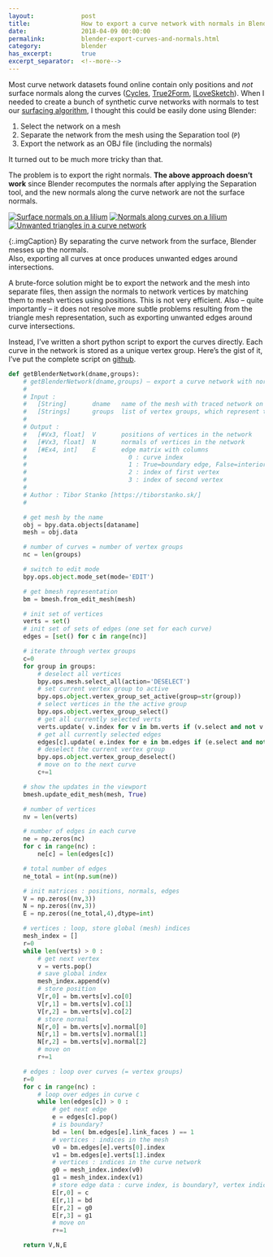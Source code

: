 ```yaml
---
layout:             post
title:              How to export a curve network with normals in Blender
date:               2018-04-09 00:00:00
permalink:          blender-export-curves-and-normals.html
category:           blender
has_excerpt:        true
excerpt_separator:  <!--more-->
---
```


Most curve network datasets found online contain only positions and *not* surface normals along the curves ([Cycles](http://www.cs.wustl.edu/~taoju/zoum/projects/CycleDisc/),
[True2Form](http://www.cs.ubc.ca/~brianxu/publications/true2form/),
[ILoveSketch](http://www.ilovesketch.com/)).
When I needed to create a bunch of synthetic curve networks with normals to test our [surfacing algorithm](/publications/cag2016.html), I thought this could be easily done using Blender:

1. Select the network on a mesh
2. Separate the network from the mesh using the Separation tool (`P`)
3. Export the network as an OBJ file (including the normals)

It turned out to be much more tricky than that.

<!--more-->

The problem is to export the right normals. **The above approach doesn’t work** since Blender recomputes the normals after applying the Separation tool, and the new normals along the curve network are not the surface normals.

<div class="img3grid">
    <a     href="/assets/lilium-normals-surface.png" data-fancybox="gallery">
     <img src="/assets/lilium-normals-surface.png" alt="Surface normals on a lilium"></a>
    <a     href="/assets/lilium-normals-curves.png" data-fancybox="gallery">
     <img src="/assets/lilium-normals-curves.png" alt="Normals along curves on a lilium"></a>
    <a     href="/assets/lilium-unwanted-triangles.png" data-fancybox="gallery">
     <img src="/assets/lilium-unwanted-triangles.png" alt="Unwanted triangles in a curve network"></a>
</div>

{:.imgCaption}
By separating the curve network from the surface, Blender messes up the normals.    
Also, exporting all curves at once produces unwanted edges around intersections.

A brute-force solution might be to export the network and the mesh into separate files, then assign the normals to network vertices by matching them to mesh vertices using positions. This is not very efficient. Also – quite importantly – it does not resolve more subtle problems resulting from the triangle mesh representation, such as exporting unwanted edges around curve intersections.

Instead, I’ve written a short python script to export the curves directly. Each curve in the network is stored as a unique vertex group. Here’s the gist of it, I’ve put the complete script on [github](https://github.com/bbrrck/blendernet).

```python
def getBlenderNetwork(dname,groups):
    # getBlenderNetwork(dname,groups) – export a curve network with normals
    #
    # Input :
    #   [String]       dname   name of the mesh with traced network on it   
    #   [Strings]      groups  list of vertex groups, which represent the curve network
    #
    # Output :
    #   [#Vx3, float]  V       positions of vertices in the network
    #   [#Vx3, float]  N       normals of vertices in the network
    #   [#Ex4, int]    E       edge matrix with columns
    #                            0 : curve index
    #                            1 : True=boundary edge, False=interior edge
    #                            2 : index of first vertex
    #                            3 : index of second vertex
    #
    # Author : Tibor Stanko [https://tiborstanko.sk/]
    #

    # get mesh by the name
    obj = bpy.data.objects[dataname]
    mesh = obj.data

    # number of curves = number of vertex groups
    nc = len(groups)

    # switch to edit mode
    bpy.ops.object.mode_set(mode='EDIT')

    # get bmesh representation
    bm = bmesh.from_edit_mesh(mesh)

    # init set of vertices
    verts = set()
    # init set of sets of edges (one set for each curve)
    edges = [set() for c in range(nc)]

    # iterate through vertex groups
    c=0
    for group in groups:
        # deselect all vertices
        bpy.ops.mesh.select_all(action='DESELECT')
        # set current vertex group to active
        bpy.ops.object.vertex_group_set_active(group=str(group))
        # select vertices in the the active group
        bpy.ops.object.vertex_group_select()
        # get all currently selected verts
        verts.update( v.index for v in bm.verts if (v.select and not v.hide) )
        # get all currently selected edges
        edges[c].update( e.index for e in bm.edges if (e.select and not e.hide) )
        # deselect the current vertex group
        bpy.ops.object.vertex_group_deselect()
        # move on to the next curve
        c+=1

    # show the updates in the viewport
    bmesh.update_edit_mesh(mesh, True)

    # number of vertices
    nv = len(verts)

    # number of edges in each curve
    ne = np.zeros(nc)
    for c in range(nc) :
        ne[c] = len(edges[c])

    # total number of edges
    ne_total = int(np.sum(ne))

    # init matrices : positions, normals, edges
    V = np.zeros((nv,3))
    N = np.zeros((nv,3))
    E = np.zeros((ne_total,4),dtype=int)

    # vertices : loop, store global (mesh) indices
    mesh_index = []
    r=0
    while len(verts) > 0 :
        # get next vertex
        v = verts.pop()
        # save global index
        mesh_index.append(v)
        # store position
        V[r,0] = bm.verts[v].co[0]
        V[r,1] = bm.verts[v].co[1]
        V[r,2] = bm.verts[v].co[2]
        # store normal
        N[r,0] = bm.verts[v].normal[0]
        N[r,1] = bm.verts[v].normal[1]
        N[r,2] = bm.verts[v].normal[2]
        # move on
        r+=1

    # edges : loop over curves (= vertex groups)
    r=0
    for c in range(nc) :
        # loop over edges in curve c
        while len(edges[c]) > 0 :
            # get next edge
            e = edges[c].pop()
            # is boundary?
            bd = len( bm.edges[e].link_faces ) == 1
            # vertices : indices in the mesh
            v0 = bm.edges[e].verts[0].index
            v1 = bm.edges[e].verts[1].index
            # vertices : indices in the curve network
            g0 = mesh_index.index(v0)
            g1 = mesh_index.index(v1)
            # store edge data : curve index, is boundary?, vertex indices
            E[r,0] = c
            E[r,1] = bd
            E[r,2] = g0
            E[r,3] = g1
            # move on
            r+=1

    return V,N,E
 ```
